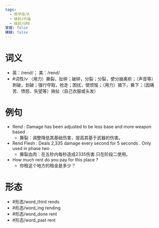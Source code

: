 ```yaml
---
tags:
  - 首字母/R
  - 级别/托福
  - 级别/GRE
掌握: false
模糊: false
---
```

# 词义
- 英：/rend/； 美：/rend/
- #词性/v  （用力）撕裂，扯碎；破碎，分裂；分裂，使分崩离析；（声音等）刺破，划破；强行夺取，抢走；困扰，使烦恼；（用力）摘下，撕下；（因痛苦、愤怒、失望等）揪扯（自己衣服或头发）
# 例句
- Rend : Damage has been adjusted to be less base and more weapon based .
	- 撕裂：调整降低其基础伤害，提高其基于武器的伤害。
- Rend Flesh : Deals 2,335 damage every second for 5 seconds . Only used in phase two .
	- 撕裂血肉：在五秒内每秒造成2335伤害.只在阶段二使用。
- How much rent do you pay for this place ?
	- 你租这个地方的租金是多少？
# 形态
- #形态/word_third rends
- #形态/word_ing rending
- #形态/word_done rent
- #形态/word_past rent
